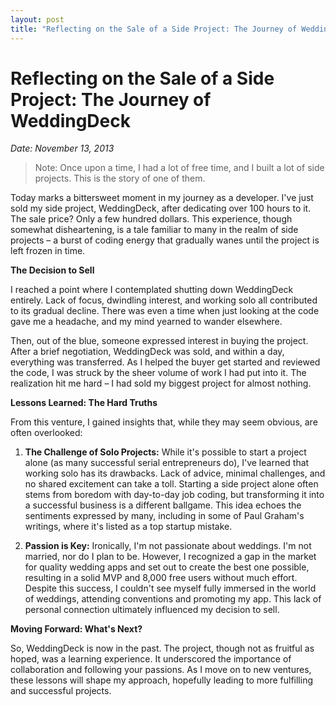 ```yaml
---
layout: post
title: "Reflecting on the Sale of a Side Project: The Journey of WeddingDeck"
---
```


# Reflecting on the Sale of a Side Project: The Journey of WeddingDeck
*Date: November 13, 2013*

> Note: Once upon a time, I had a lot of free time, and I built a lot of side projects. This is the story of one of them.

Today marks a bittersweet moment in my journey as a developer. I've just sold my side project, WeddingDeck, after dedicating over 100 hours to it. The sale price? Only a few hundred dollars. This experience, though somewhat disheartening, is a tale familiar to many in the realm of side projects – a burst of coding energy that gradually wanes until the project is left frozen in time.

**The Decision to Sell**

I reached a point where I contemplated shutting down WeddingDeck entirely. Lack of focus, dwindling interest, and working solo all contributed to its gradual decline. There was even a time when just looking at the code gave me a headache, and my mind yearned to wander elsewhere.

Then, out of the blue, someone expressed interest in buying the project. After a brief negotiation, WeddingDeck was sold, and within a day, everything was transferred. As I helped the buyer get started and reviewed the code, I was struck by the sheer volume of work I had put into it. The realization hit me hard – I had sold my biggest project for almost nothing.

**Lessons Learned: The Hard Truths**

From this venture, I gained insights that, while they may seem obvious, are often overlooked:

1. **The Challenge of Solo Projects:**
   While it's possible to start a project alone (as many successful serial entrepreneurs do), I've learned that working solo has its drawbacks. Lack of advice, minimal challenges, and no shared excitement can take a toll. Starting a side project alone often stems from boredom with day-to-day job coding, but transforming it into a successful business is a different ballgame. This idea echoes the sentiments expressed by many, including in some of Paul Graham's writings, where it's listed as a top startup mistake.

2. **Passion is Key:**
   Ironically, I'm not passionate about weddings. I'm not married, nor do I plan to be. However, I recognized a gap in the market for quality wedding apps and set out to create the best one possible, resulting in a solid MVP and 8,000 free users without much effort. Despite this success, I couldn't see myself fully immersed in the world of weddings, attending conventions and promoting my app. This lack of personal connection ultimately influenced my decision to sell.

**Moving Forward: What's Next?**

So, WeddingDeck is now in the past. The project, though not as fruitful as hoped, was a learning experience. It underscored the importance of collaboration and following your passions. As I move on to new ventures, these lessons will shape my approach, hopefully leading to more fulfilling and successful projects.
